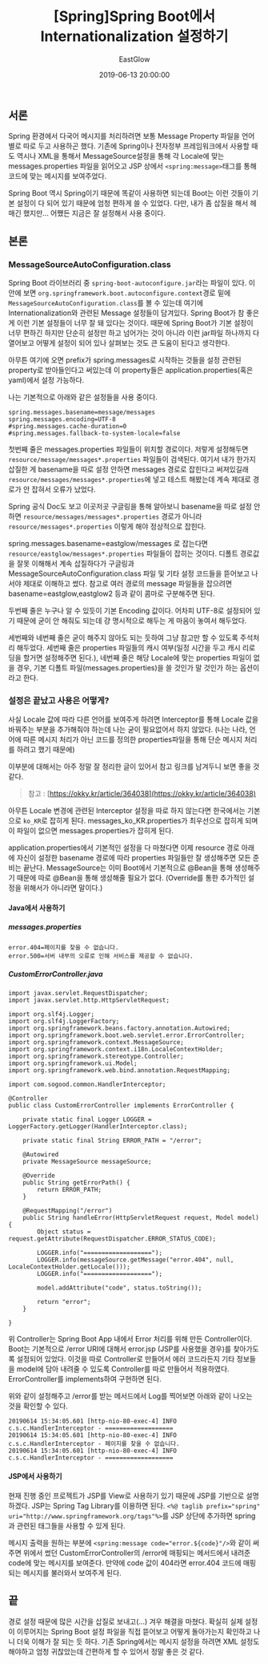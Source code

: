 ﻿---
layout: post
title:  "[Spring]Spring Boot에서 Internationalization 설정하기"
date:   2019-06-13 20:00:00
author: EastGlow
categories: Back-end
---

## 서론

Spring 환경에서 다국어 메시지를 처리하려면 보통 Message Property 파일을 언어별로 따로 두고 사용하곤 했다. 기존에 Spring이나 전자정부 프레임워크에서 사용할 때도 역시나 XML을 통해서 MessageSource설정을 통해 각 Locale에 맞는 messages.properties 파일을 읽어오고 JSP 상에서 `<spring:message>`태그를 통해 코드에 맞는 메시지를 보여주었다.

Spring Boot 역시 Spring이기 때문에 똑같이 사용하면 되는데 Boot는 이런 것들이 기본 설정이 다 되어 있기 때문에 엄청 편하게 쓸 수 있었다. 다만, 내가 좀 삽질을 해서 헤매긴 했지만... 어쨌든 지금은 잘 설정해서 사용 중이다.

## 본론

### MessageSourceAutoConfiguration.class

Spring Boot 라이브러리 중 `spring-boot-autoconfigure.jar`라는 파일이 있다. 이 안에 보면 `org.springframework.boot.autoconfigure.context`경로 밑에 `MessageSourceAutoConfiguration.class`를 볼 수 있는데 여기에 Internationalization와 관련된 Message 설정들이 담겨있다. Spring Boot가 참 좋은게 이런 기본 설정들이 너무 잘 돼 있다는 것이다. 때문에 Spring Boot가 기본 설정이 너무 편하긴 하지만 단순히 설정만 하고 넘어가는 것이 아니라 이런 jar파일 하나까지 다 열어보고 어떻게 설정이 되어 있나 살펴보는 것도 큰 도움이 된다고 생각한다.

아무튼 여기에 오면 prefix가 spring.messages로 시작하는 것들을 설정 관련된 property로 받아들인다고 써있는데 이 property들은 application.properties(혹은 yaml)에서 설정 가능하다.

나는 기본적으로 아래와 같은 설정들을 사용 중이다.
```
spring.messages.basename=message/messages
spring.messages.encoding=UTF-8
#spring.messages.cache-duration=0
#spring.messages.fallback-to-system-locale=false
```
첫번째 줄은 messages.properties 파일들이 위치할 경로이다. 저렇게 설정해두면 `resource/message/messages*.properties` 파일들이 검색된다. 여기서 내가 한가지 삽질한 게 basename을 따로 설정 안하면 messages 경로로 잡힌다고 써져있길래 `resource/messages/messages*.properties`에 넣고 테스트 해봤는데 계속 제대로 경로가 안 잡혀서 오류가 났었다.

Spring 공식 Doc도 보고 이곳저곳 구글링을 통해 알아보니 basename을 따로 설정 안하면 `resource/messages/messages*.properties` 경로가 아니라 `resource/messages*.properties` 이렇게 해야 정상적으로 잡힌다.

spring.messages.basename=eastglow/messages 로 잡는다면 `resource/eastglow/messages*.properties` 파일들이 잡히는 것이다. 디폴트 경로값을 잘못 이해해서 계속 삽질하다가 구글링과 MessageSourceAutoConfiguration.class 파일 및 기타 설정 코드들을 뜯어보고 나서야 제대로 이해하고 썼다. 참고로 여러 경로의 message 파일들을 잡으려면 basename=eastglow,eastglow2 등과 같이 콤마로 구분해주면 된다.

두번째 줄은 누구나 알 수 있듯이 기본 Encoding 값이다. 어차피 UTF-8로 설정되어 있기 때문에 굳이 안 해줘도 되는데 걍 명시적으로 해두는 게 마음이 놓여서 해두었다.

세번째와 네번째 줄은 굳이 해주지 않아도 되는 듯하여 그냥 참고만 할 수 있도록 주석처리 해두었다. 세번째 줄은 properties 파일들의 캐시 여부(일정 시간을 두고 캐시 리로딩을 할거면 설정해주면 된다.), 네번째 줄은 해당 Locale에 맞는 properties 파일이 없을 경우, 기본 디폴트 파일(messages.properties)을 쓸 것인가 말 것인가 하는 옵션이라고 한다.

### 설정은 끝났고 사용은 어떻게?

사실 Locale 값에 따라 다른 언어를 보여주게 하려면 Interceptor를 통해 Locale 값을 바꿔주는 부분을 추가해줘야 하는데 나는 굳이 필요없어서 하지 않았다. (나는 나라, 언어에 따른 메시지 처리가 아닌 코드를 정의한 properties파일을 통해 단순 메시지 처리를 하려고 했기 때문에)

이부분에 대해서는 아주 정말 잘 정리한 글이 있어서 참고 링크를 남겨두니 보면 좋을 것 같다.
>참고 : [https://okky.kr/article/364038](https://okky.kr/article/364038)

아무튼 Locale 변경에 관련된 Interceptor 설정을 따로 하지 않는다면 한국에서는 기본으로 `ko_KR`로 잡히게 된다. messages_ko_KR.properties가 최우선으로 잡히게 되며 이 파일이 없으면 messages.properties가 잡히게 된다.

application.properties에서 기본적인 설정을 다 마쳤다면 이제 resource 경로 아래에 자신이 설정한 basename 경로에 따라 properties 파일들만 잘 생성해주면 모든 준비는 끝난다. MessageSource는 이미 Boot에서 기본적으로 @Bean을 통해 생성해주기 때문에 따로 @Bean을 통해 생성해줄 필요가 없다. (Override를 통한 추가적인 설정을 위해서가 아니라면 말이다.)

#### Java에서 사용하기

##### messages.properties
```
error.404=페이지를 찾을 수 없습니다.
error.500=서버 내부의 오류로 인해 서비스를 제공할 수 없습니다.
```

##### CustomErrorController.java
```
import javax.servlet.RequestDispatcher;
import javax.servlet.http.HttpServletRequest;

import org.slf4j.Logger;
import org.slf4j.LoggerFactory;
import org.springframework.beans.factory.annotation.Autowired;
import org.springframework.boot.web.servlet.error.ErrorController;
import org.springframework.context.MessageSource;
import org.springframework.context.i18n.LocaleContextHolder;
import org.springframework.stereotype.Controller;
import org.springframework.ui.Model;
import org.springframework.web.bind.annotation.RequestMapping;

import com.sogood.common.HandlerInterceptor;

@Controller
public class CustomErrorController implements ErrorController {
 
	private static final Logger LOGGER = LoggerFactory.getLogger(HandlerInterceptor.class);
	
    private static final String ERROR_PATH = "/error";
     
    @Autowired
    private MessageSource messageSource;
    
    @Override
    public String getErrorPath() {
        return ERROR_PATH;
    }
    
    @RequestMapping("/error")
    public String handleError(HttpServletRequest request, Model model) {
        Object status = request.getAttribute(RequestDispatcher.ERROR_STATUS_CODE);
        
        LOGGER.info("===================");
        LOGGER.info(messageSource.getMessage("error.404", null, LocaleContextHolder.getLocale()));
        LOGGER.info("===================");
        
        model.addAttribute("code", status.toString());
        
        return "error";
    }
 
}
```

위 Controller는 Spring Boot App 내에서 Error 처리를 위해 만든 Controller이다. Boot는 기본적으로 /error URI에 대해서 error.jsp (JSP를 사용했을 경우)를 찾아가도록 설정되어 있었다. 이것을 따로 Controller로 만들어서 에러 코드라든지 기타 정보들을 model에 담아 내려줄 수 있도록 Controller를 따로 만들어서 적용하였다. ErrorController를 implements하여 구현하면 된다.

위와 같이 설정해주고 /error를 받는 메서드에서 Log를 찍어보면 아래와 같이 나오는 것을 확인할 수 있다.

```
20190614 15:34:05.601 [http-nio-80-exec-4] INFO c.s.c.HandlerInterceptor - =================== 
20190614 15:34:05.601 [http-nio-80-exec-4] INFO c.s.c.HandlerInterceptor - 페이지를 찾을 수 없습니다. 
20190614 15:34:05.601 [http-nio-80-exec-4] INFO c.s.c.HandlerInterceptor - =================== 
```

#### JSP에서 사용하기

현재 진행 중인 프로젝트가 JSP를 View로 사용하기 있기 때문에 JSP를 기반으로 설명하겠다. JSP는 Spring Tag Library를 이용하면 된다. `<%@ taglib prefix="spring" uri="http://www.springframework.org/tags"%>`를 JSP 상단에 추가하면 spring과 관련된 태그들을 사용할 수 있게 된다.

메시지 출력을 원하는 부분에 `<spring:message code="error.${code}"/>`와 같이 써주면 위에서 썼던 CustomErrorController의 /error에 매핑되는 메서드에서 내려준 code에 맞는 메시지를 보여준다. 만약에 code 값이 404라면 error.404 코드에 매핑되는 메시지를 불러와서 보여주게 된다.

## 끝

경로 설정 때문에 많은 시간을 삽질로 보내고(...) 겨우 해결을 마쳤다. 확실히 실제 설정이 이루어지는 Spring Boot 설정 파일을 직접 뜯어보고 어떻게 돌아가는지 확인하고 나니 더욱 이해가 잘 되는 듯 하다. 기존 Spring에서는 메시지 설정을 하려면 XML 설정도 해야하고 엄청 귀찮았는데 간편하게 할 수 있어서 정말 좋은 것 같다.
